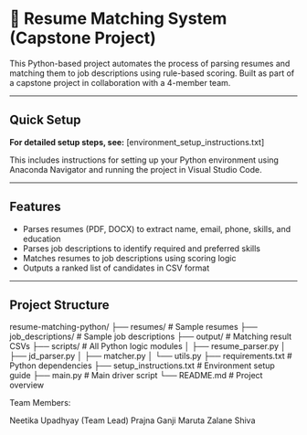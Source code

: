 # 📄 Resume Matching System (Capstone Project)

This Python-based project automates the process of parsing resumes and matching them to job descriptions using rule-based scoring. Built as part of a capstone project in collaboration with a 4-member team.

---

## Quick Setup

**For detailed setup steps, see:** [environment_setup_instructions.txt]

This includes instructions for setting up your Python environment using Anaconda Navigator and running the project in Visual Studio Code.

---

## Features

- Parses resumes (PDF, DOCX) to extract name, email, phone, skills, and education
- Parses job descriptions to identify required and preferred skills
- Matches resumes to job descriptions using scoring logic
- Outputs a ranked list of candidates in CSV format

---

## Project Structure

resume-matching-python/
├── resumes/ # Sample resumes
├── job_descriptions/ # Sample job descriptions
├── output/ # Matching result CSVs
├── scripts/ # All Python logic modules
│ ├── resume_parser.py
│ ├── jd_parser.py
│ ├── matcher.py
│ └── utils.py
├── requirements.txt # Python dependencies
├── setup_instructions.txt # Environment setup guide
├── main.py # Main driver script
└── README.md # Project overview

Team Members:

Neetika Upadhyay (Team Lead)
Prajna Ganji
Maruta Zalane
Shiva